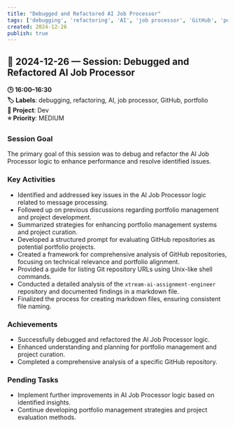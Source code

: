 ```yaml
---
title: "Debugged and Refactored AI Job Processor"
tags: ['debugging', 'refactoring', 'AI', 'job processor', 'GitHub', 'portfolio']
created: 2024-12-26
publish: true
---
```


## 📅 2024-12-26 — Session: Debugged and Refactored AI Job Processor

**🕒 16:00–16:30**  
**🏷️ Labels**: debugging, refactoring, AI, job processor, GitHub, portfolio  
**📂 Project**: Dev  
**⭐ Priority**: MEDIUM  


### Session Goal
The primary goal of this session was to debug and refactor the AI Job Processor logic to enhance performance and resolve identified issues.

### Key Activities
- Identified and addressed key issues in the AI Job Processor logic related to message processing.
- Followed up on previous discussions regarding portfolio management and project development.
- Summarized strategies for enhancing portfolio management systems and project curation.
- Developed a structured prompt for evaluating GitHub repositories as potential portfolio projects.
- Created a framework for comprehensive analysis of GitHub repositories, focusing on technical relevance and portfolio alignment.
- Provided a guide for listing Git repository URLs using Unix-like shell commands.
- Conducted a detailed analysis of the `xtream-ai-assignment-engineer` repository and documented findings in a markdown file.
- Finalized the process for creating markdown files, ensuring consistent file naming.

### Achievements
- Successfully debugged and refactored the AI Job Processor logic.
- Enhanced understanding and planning for portfolio management and project curation.
- Completed a comprehensive analysis of a specific GitHub repository.

### Pending Tasks
- Implement further improvements in AI Job Processor logic based on identified insights.
- Continue developing portfolio management strategies and project evaluation methods.
